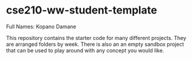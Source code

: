 # cse210-ww-student-template

Full Names: Kopano Damane

This repository contains the starter code for many different projects. They are arranged folders by week. There is also an an empty sandbox project that can be used to play around with any concept you would like.
